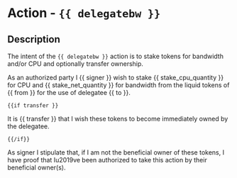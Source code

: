 # Action - `{{ delegatebw }}`

## Description

The intent of the `{{ delegatebw }}` action is to stake tokens for bandwidth and/or CPU and optionally transfer ownership.

As an authorized party I {{ signer }} wish to stake {{ stake_cpu_quantity }} for CPU and {{ stake_net_quantity }} for bandwidth from the liquid tokens of {{ from }} for the use of delegatee {{ to }}. 
  
    {{if transfer }}
    
It is {{ transfer }} that I wish these tokens to become immediately owned by the delegatee.
 
    {{/if}}

As signer I stipulate that, if I am not the beneficial owner of these tokens, I have proof that Iu2019ve been authorized to take this action by their beneficial owner(s). 

